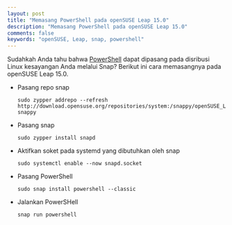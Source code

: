 ```yaml
---
layout: post
title: "Memasang PowerShell pada openSUSE Leap 15.0"
description: "Memasang PowerShell pada openSUSE Leap 15.0"
comments: false
keywords: "openSUSE, Leap, snap, powershell"
---
```


Sudahkah Anda tahu bahwa [PowerShell](https://snapcraft.io/powershell) dapat dipasang pada disribusi Linux kesayangan Anda melalui Snap?
Berikut ini cara memasangnya pada openSUSE Leap 15.0.

* Pasang repo snap

	```
	sudo zypper addrepo --refresh http://download.opensuse.org/repositories/system:/snappy/openSUSE_Leap_15.0/ snappy
	```

* Pasang snap

	```
	sudo zypper install snapd
	```

* Aktifkan soket pada systemd yang dibutuhkan oleh snap

	```
	sudo systemctl enable --now snapd.socket
	```

* Pasang PowerShell

	```
	sudo snap install powershell --classic
	```

* Jalankan PowerSHell

    ```
    snap run powershell
    ```